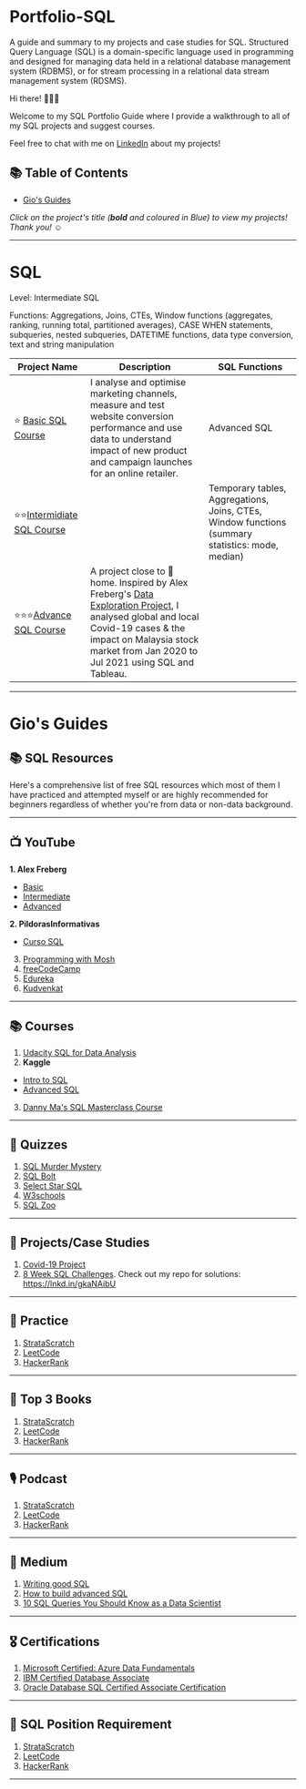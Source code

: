# Portfolio-SQL
A guide and summary to my projects and case studies for SQL.  Structured Query Language (SQL) is a domain-specific language used in programming and designed for managing data held in a relational database management system (RDBMS), or for stream processing in a relational data stream management system (RDSMS). 


Hi there! 🙋🏻‍♀️

Welcome to my SQL Portfolio Guide where I provide a walkthrough to all of my SQL projects and suggest courses.

Feel free to chat with me on [LinkedIn](https://www.linkedin.com/in/porrasgp/) about my projects!

## 📚 Table of Contents

- [Gio's Guides](#gios-guides)

_Click on the project's title (**bold** and coloured in Blue) to view my projects! Thank you! ☺️_

***

# SQL

Level: Intermediate SQL

Functions: Aggregations, Joins, CTEs, Window functions (aggregates, ranking, running total, partitioned averages), CASE WHEN statements, subqueries, nested subqueries, DATETIME functions, data type conversion, text and string manipulation

| Project Name | Description | SQL Functions |
|---|---|---|
| ⭐️ [Basic SQL Course](https://github.com/katiehuangx/Udemy-Advanced-MySQL) | I analyse and optimise marketing channels, measure and test website conversion performance and use data to understand impact of new product and campaign launches for an online retailer. | Advanced SQL |   
| ⭐️⭐️[Intermidiate SQL Course](https://github.com/katiehuangx/Serious-SQL-Apprenticeship/blob/main/Health%20Analytics%20Mini%20Case%20Study.md) |  | Temporary tables, Aggregations, Joins, CTEs, Window functions (summary statistics: mode, median) |  
| ⭐️⭐️⭐️[Advance SQL Course](https://github.com/katiehuangx/Covid-19-and-Impact-on-Malaysia-stock-market) | A project close to 🏡 home. Inspired by Alex Freberg's [Data Exploration Project](https://www.youtube.com/watch?v=qfyynHBFOsM&list=PLUaB-1hjhk8H48Pj32z4GZgGWyylqv85f&index=1), I analysed global and local Covid-19 cases & the impact on Malaysia stock market from Jan 2020 to Jul 2021 using SQL and Tableau. |

***

# Gio's Guides

## 📚 SQL Resources

Here's a comprehensive list of free SQL resources which most of them I have practiced and attempted myself or are highly recommended for beginners regardless of whether you're from data or non-data background.

***

## 📺 YouTube
**1. Alex Freberg**
- [Basic](https://lnkd.in/gEPqCqUh)
- [Intermediate](https://lnkd.in/g_sYJgw3)
- [Advanced](https://lnkd.in/gzt72UdA)


**2. PildorasInformativas**
- [Curso SQL](https://www.youtube.com/watch?v=iOiyJgnN71c&list=PLU8oAlHdN5Bmx-LChV4K3MbHrpZKefNwn)


3. [Programming with Mosh](https://lnkd.in/gAiZwfQQ)
4. [freeCodeCamp](https://lnkd.in/gH9tYvsx)
5. [Edureka](https://lnkd.in/gAwYniXM)
6. [Kudvenkat](https://lnkd.in/gZSQbS-e) 

***

## 📚 Courses
1. [Udacity SQL for Data Analysis](https://lnkd.in/gzsyYZs4)
2. **Kaggle**
- [Intro to SQL](https://lnkd.in/gbGFuaKm)
- [Advanced SQL](https://lnkd.in/gpCrW74C)
3. [Danny Ma's SQL Masterclass Course](https://lnkd.in/ge7zyWzu)

***

## 🔎 Quizzes
1. [SQL Murder Mystery](https://lnkd.in/gmZvA-i8)
2. [SQL Bolt](https://sqlbolt.com/)
3. [Select Star SQL](https://selectstarsql.com/)
4. [W3schools](https://lnkd.in/gXyQF3eU)
5. [SQL Zoo](https://sqlzoo.net)

***

## 🔎 Projects/Case Studies
1. [Covid-19 Project](https://lnkd.in/g8PqmFzb)
2. [8 Week SQL Challenges](https://lnkd.in/gjucZR6T). Check out my repo for solutions: https://lnkd.in/gkaNAibU

***

## 📝 Practice
1. [StrataScratch](https://lnkd.in/gBTMYcmm)
2. [LeetCode](https://lnkd.in/gXv63ebx)
3. [HackerRank](https://lnkd.in/gAywRHs6)

***

## 📓 Top 3 Books 
1. [StrataScratch](https://lnkd.in/gBTMYcmm)
2. [LeetCode](https://lnkd.in/gXv63ebx)
3. [HackerRank](https://lnkd.in/gAywRHs6)

***
## 🎙️ Podcast
1. [StrataScratch](https://lnkd.in/gBTMYcmm)
2. [LeetCode](https://lnkd.in/gXv63ebx)
3. [HackerRank](https://lnkd.in/gAywRHs6)

***
## 📖 Medium 
1. [Writing good SQL](https://towardsdatascience.com/writing-good-sql-ccb578ff9919)
2. [How to build advanced SQL](https://better-programming.pub/how-to-build-advanced-sql-798d615ba323)
3. [10 SQL Queries You Should Know as a Data Scientist](https://selectfrom.dev/10-sql-queriesyou-should-know-as-a-data-scientist-8bf616204765)

***
## 🎖️ Certifications
1. [Microsoft Certified: Azure Data Fundamentals](https://docs.microsoft.com/en-us/learn/certifications/azure-data-fundamentals/)
2. [IBM Certified Database Associate](https://www.ibm.com/training/certification/08002305)
3. [Oracle Database SQL Certified Associate Certification](https://education.oracle.com/es/cat%C3%A1logo-de-productos-outrackpath-trackp_457/trackp_457)

***
## 🧰 SQL Position Requirement
1. [StrataScratch](https://lnkd.in/gBTMYcmm)
2. [LeetCode](https://lnkd.in/gXv63ebx)
3. [HackerRank](https://lnkd.in/gAywRHs6)

***

